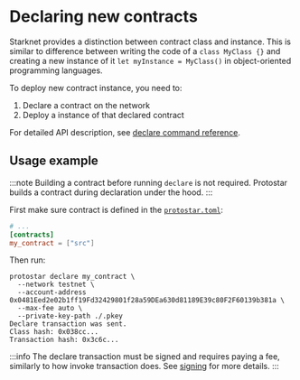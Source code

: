 # Declaring new contracts

Starknet provides a distinction between contract class and instance. This is similar to difference between writing the
code of a `class MyClass {}` and creating a new instance of it `let myInstance = MyClass()` in object-oriented
programming languages.

To deploy new contract instance, you need to:

1. Declare a contract on the network
2. Deploy a instance of that declared contract

For detailed API description, see [declare command reference](../../cli-reference.md#declare).

## Usage example

:::note
Building a contract before running `declare` is not required. Protostar builds a contract during declaration under the hood.
:::

First make sure contract is defined in the [`protostar.toml`](../04-protostar-toml.md):

```toml title=protostar.toml
# ...
[contracts]
my_contract = ["src"]
```

Then run:

```shell title="Example"
protostar declare my_contract \
  --network testnet \
  --account-address 0x0481Eed2e02b1ff19Fd32429801f28a59DEa630d81189E39c80F2F60139b381a \
  --max-fee auto \
  --private-key-path ./.pkey
Declare transaction was sent.
Class hash: 0x038cc...
Transaction hash: 0x3c6c...
```

:::info
The declare transaction must be signed and requires paying a fee, similarly to how invoke transaction does.
See [signing](./01-invoke.md#signing) for more details.
:::
